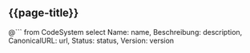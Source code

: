 ## {{page-title}}

@```
from CodeSystem
	select Name: name, Beschreibung: description, CanonicalURL: url, Status: status, Version: version
```